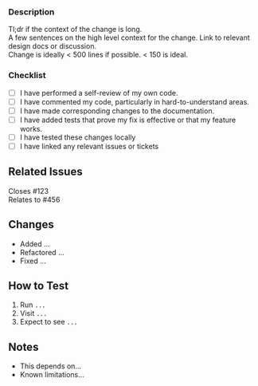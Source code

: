 ### Description

Tl;dr if the context of the change is long.  
A few sentences on the high level context for the change. Link to relevant design docs or discussion.  
Change is ideally < 500 lines if possible. < 150 is ideal.  

### Checklist
- [ ] I have performed a self-review of my own code.
- [ ] I have commented my code, particularly in hard-to-understand areas.
- [ ] I have made corresponding changes to the documentation.
- [ ] I have added tests that prove my fix is effective or that my feature works.
- [ ] I have tested these changes locally
- [ ] I have linked any relevant issues or tickets

## Related Issues

Closes #123  
Relates to #456  

## Changes

- Added ...
- Refactored ...
- Fixed ...

## How to Test

1. Run `...`
2. Visit `...`
3. Expect to see `...`

## Notes

- This depends on...
- Known limitations...